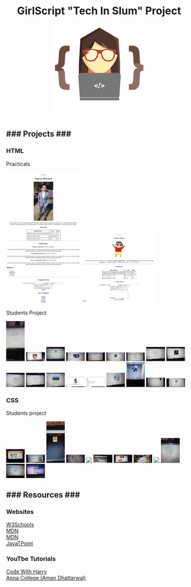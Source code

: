<h1 align="center">GirlScript "Tech In Slum" Project</h1>
<p align="center">
    <img src="/assets/GirlScript-logo.png" width=50%>
</p>



<h2><b>### Projects ###</b></h2>


<!-- HTML -->
<h3><b>HTML</b></h3>
<p>Practicals</p>
    <p float="left">
        <img src="/assets/omrajsharma-portfolio-html.png" width=40%>
        <img src="/assets/practice-portfolio-html.png" width=40%>
    </p>
<p>Students Project</p>
    <p float="left">
        <img src="/assets/html-projects/1.jpg" width=10%>
        <img src="/assets/html-projects/2.jpg" width=10%>
        <img src="/assets/html-projects/3.jpg" width=10%>
        <img src="/assets/html-projects/4.jpg" width=10%>
        <img src="/assets/html-projects/5.jpg" width=10%>
        <img src="/assets/html-projects/6.jpg" width=10%>
        <img src="/assets/html-projects/7.jpg" width=10%>
        <img src="/assets/html-projects/8.jpg" width=10%>
        <img src="/assets/html-projects/9.jpg" width=10%>
        <img src="/assets/html-projects/10.jpg" width=10%>
        <img src="/assets/html-projects/11.jpg" width=10%>
        <img src="/assets/html-projects/12.jpg" width=10%>
        <img src="/assets/html-projects/13.jpg" width=10%>
        <img src="/assets/html-projects/14.jpg" width=10%>
        <img src="/assets/html-projects/15.jpg" width=10%>
        <img src="/assets/html-projects/16.jpg" width=10%>
        <img src="/assets/html-projects/17.jpg" width=10%>
        <img src="/assets/html-projects/18.jpg" width=10%>
    </p>


<!-- CSS -->
<h3><b>CSS</b></h3>
<p>Students project</p>
    <p float="left">
        <img src="/assets/css-project/1.jpg" width=10%>
        <img src="/assets/css-project/2.jpg" width=10%>
        <img src="/assets/css-project/3.jpg" width=10%>
        <img src="/assets/css-project/4.jpg" width=10%>
        <img src="/assets/css-project/5.jpg" width=10%>
        <img src="/assets/css-project/6.jpg" width=10%>
        <img src="/assets/css-project/7.jpg" width=10%>
        <img src="/assets/css-project/8.jpg" width=10%>
        <img src="/assets/css-project/9.jpg" width=10%>
        <img src="/assets/css-project/10.jpg" width=10%>
        <img src="/assets/css-project/11.jpg" width=10%>
        <img src="/assets/css-project/12.jpg" width=10%>
    </p>




<!-- RESOURCES -->
<h2><b>### Resources ###</b></h2>
<h3><b>Websites</b></h3>
<a href="https://w3schools.com/">W3Schools</a> <br>
<a href="https://developer.mozilla.org/en-US/">MDN</a> <br>
<a href="https://developer.mozilla.org/en-US/">MDN</a> <br>
<a href="https://www.javatpoint.com/">JavaTPoint</a> <br>
<h3><b>YouTbe Tutorials</b></h3>
<a href="https://www.youtube.com/watch?v=6mbwJ2xhgzM&list=PLu0W_9lII9agiCUZYRsvtGTXdxkzPyItg">Code With Harry</a> <br>
<a href="https://www.youtube.com/watch?v=l1EssrLxt7E&list=PLfqMhTWNBTe3H6c9OGXb5_6wcc1Mca52n">Apna College (Aman Dhattarwal)</a> <br>
